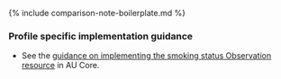 {% include comparison-note-boilerplate.md %}

### Profile specific implementation guidance
- See the [guidance on implementing the smoking status Observation resource](https://build.fhir.org/ig/hl7au/au-fhir-core/StructureDefinition-au-core-smokingstatus.html#profile-specific-implementation-guidance) in AU Core.
